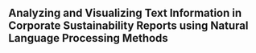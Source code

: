 ## Analyzing and Visualizing Text Information in Corporate Sustainability Reports using Natural Language Processing Methods

